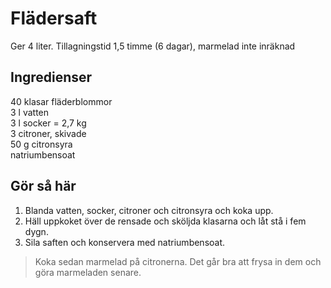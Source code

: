 # Flädersaft 
Ger 4 liter. Tillagningstid 1,5 timme (6 dagar), marmelad inte inräknad

## Ingredienser
40 klasar fläderblommor<br>
3 l vatten<br>
3 l socker = 2,7 kg<br>
3 citroner, skivade<br>
50 g citronsyra<br>
natriumbensoat

## Gör så här
1. Blanda vatten, socker, citroner och citronsyra och koka upp.
2. Häll uppkoket över de rensade och sköljda klasarna och låt stå i fem dygn.
3. Sila saften och konservera med natriumbensoat.

> Koka sedan marmelad på citronerna. Det går bra att frysa in dem och göra marmeladen senare.

